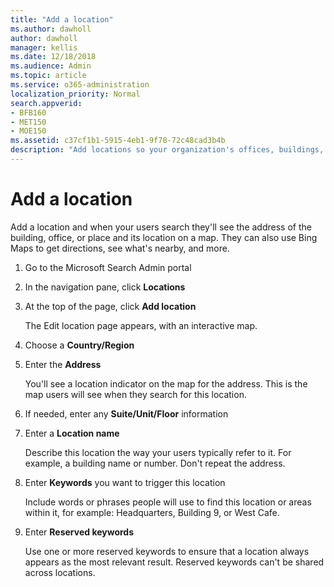 ```yaml
---
title: "Add a location"
ms.author: dawholl
author: dawholl
manager: kellis
ms.date: 12/18/2018
ms.audience: Admin
ms.topic: article
ms.service: o365-administration
localization_priority: Normal
search.appverid:
- BFB160
- MET150
- MOE150
ms.assetid: c37cf1b1-5915-4eb1-9f78-72c48cad3b4b
description: "Add locations so your organization's offices, buildings, and other workspaces appear in your Microsoft Search work results"
---
```


# Add a location

Add a location and when your users search they'll see the address of the building, office, or place and its location on a map. They can also use Bing Maps to get directions, see what's nearby, and more.
  
1. Go to the Microsoft Search Admin portal
    
2. In the navigation pane, click **Locations**
    
3. At the top of the page, click **Add location**
    
    The Edit location page appears, with an interactive map.
    
4. Choose a **Country/Region**
    
5. Enter the **Address**
    
    You'll see a location indicator on the map for the address. This is the map users will see when they search for this location.
    
6. If needed, enter any **Suite/Unit/Floor** information 
    
7. Enter a **Location name**
    
    Describe this location the way your users typically refer to it. For example, a building name or number. Don't repeat the address.
    
8. Enter **Keywords** you want to trigger this location 
    
    Include words or phrases people will use to find this location or areas within it, for example: Headquarters, Building 9, or West Cafe.
    
9. Enter **Reserved keywords**
    
    Use one or more reserved keywords to ensure that a location always appears as the most relevant result. Reserved keywords can't be shared across locations.

  

